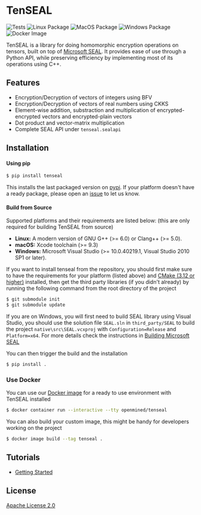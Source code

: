 # TenSEAL

![Tests](https://github.com/OpenMined/TenSEAL/workflows/Tests/badge.svg)
![Linux Package](https://github.com/OpenMined/TenSEAL/workflows/Linux%20Package/badge.svg)
![MacOS Package](https://github.com/OpenMined/TenSEAL/workflows/MacOS%20Package/badge.svg)
![Windows Package](https://github.com/OpenMined/TenSEAL/workflows/Windows%20Package/badge.svg)
![Docker Image](https://github.com/OpenMined/TenSEAL/workflows/Docker%20Image/badge.svg)

TenSEAL is a library for doing homomorphic encryption operations on tensors, built on top of [Microsoft SEAL](https://github.com/Microsoft/SEAL). It provides ease of use through a Python API, while preserving efficiency by implementing most of its operations using C++.

## Features

- Encryption/Decryption of vectors of integers using BFV
- Encryption/Decryption of vectors of real numbers using CKKS
- Element-wise addition, substraction and multiplication of encrypted-encrypted vectors and encrypted-plain vectors
- Dot product and vector-matrix multiplication
- Complete SEAL API under `tenseal.sealapi`

## Installation

#### Using pip

```bash
$ pip install tenseal
```
This installs the last packaged version on [pypi](https://pypi.org/project/tenseal/). If your platform doesn't have a ready package, please open an [issue](https://github.com/OpenMined/TenSEAL/issues) to let us know.

#### Build from Source

Supported platforms and their requirements are listed below: (this are only required for building TenSEAL from source)
- **Linux:** A modern version of GNU G++ (>= 6.0) or Clang++ (>= 5.0).
- **macOS:** Xcode toolchain (>= 9.3)
- **Windows:** Microsoft Visual Studio (>= 10.0.40219.1, Visual Studio 2010 SP1 or later).

If you want to install tenseal from the repository, you should first make sure to have the requirements for your platform (listed above) and [CMake (3.12 or higher)](https://cmake.org/install/) installed, then get the third party libraries (if you didn't already) by running the following command from the root directory of the project

```bash
$ git submodule init
$ git submodule update
```

If you are on Windows, you will first need to build SEAL library using Visual Studio, you should use the solution file `SEAL.sln` in `third_party/SEAL` to build the project `native\src\SEAL.vcxproj` with `Configuration=Release` and `Platform=x64`. For more details check the instructions in [Building Microsoft SEAL](https://github.com/microsoft/SEAL#windows)

You can then trigger the build and the installation

```bash
$ pip install .
```

### Use Docker

You can use our [Docker image](https://hub.docker.com/r/openmined/tenseal) for a ready to use environment with TenSEAL installed

```bash
$ docker container run --interactive --tty openmined/tenseal
```

You can also build your custom image, this might be handy for developers working on the project

```bash
$ docker image build --tag tenseal .
```

## Tutorials

- [Getting Started](tutorials%2FTutorial%200%20-%20Getting%20Started.ipynb)

## License

[Apache License 2.0](https://github.com/OpenMined/TenSEAL/blob/master/LICENSE)
